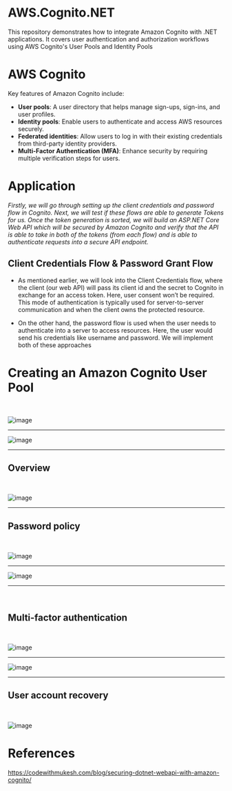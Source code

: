 # AWS.Cognito.NET
This repository demonstrates how to integrate Amazon Cognito with .NET applications. It covers user authentication and authorization workflows using AWS Cognito's User Pools and Identity Pools

# AWS Cognito
Key features of Amazon Cognito include:

- **User pools**: A user directory that helps manage sign-ups, sign-ins, and user profiles.
- **Identity pools**: Enable users to authenticate and access AWS resources securely.
- **Federated identities**: Allow users to log in with their existing credentials from third-party identity providers.
- **Multi-Factor Authentication (MFA)**: Enhance security by requiring multiple verification steps for users.

# Application
_Firstly, we will go through setting up the client credentials and password flow in Cognito. Next, we will test if these flows are able to generate Tokens for us. Once the token generation is sorted, we will build an ASP.NET Core Web API which will be secured by Amazon Cognito and verify that the API is able to take in both of the tokens (from each flow) and is able to authenticate requests into a secure API endpoint._

## Client Credentials Flow & Password Grant Flow
- As mentioned earlier, we will look into the Client Credentials flow, where the client (our web API) will pass its client id and the secret to Cognito in exchange for an access token. Here, user consent won’t be required. This mode of authentication is typically used for server-to-server communication and when the client owns the protected resource.

- On the other hand, the password flow is used when the user needs to authenticate into a server to access resources. Here, the user would send his credentials like username and password.
We will implement both of these approaches

# Creating an Amazon Cognito User Pool

</br>

![image](https://github.com/user-attachments/assets/9d8a3fa7-6204-4cf2-ae41-53b6654d332d)


----


![image](https://github.com/user-attachments/assets/4ccaebcd-de9b-497e-b1a3-5d6699c8c7af)


-----

## Overview

</br>

![image](https://github.com/user-attachments/assets/d5c3ac69-cb7e-420c-a828-9b5f1789a39b)

-----


## Password policy 

</br>

![image](https://github.com/user-attachments/assets/557c454d-1cb4-43c2-8bf2-56b216a82f74)

-----

![image](https://github.com/user-attachments/assets/2664a543-76d0-48da-a32c-a924a09b8240)


----


</br>

## Multi-factor authentication 

</br>

![image](https://github.com/user-attachments/assets/f0768eac-1cb3-4883-8c61-eb492f247a8d)

----

![image](https://github.com/user-attachments/assets/cdb1c0dd-ed55-4e79-8fd4-e0f0d78762e4)


--------

## User account recovery

</br>

![image](https://github.com/user-attachments/assets/41ce3dce-6c14-434e-a0b2-f4dfaa21495e)




# References

https://codewithmukesh.com/blog/securing-dotnet-webapi-with-amazon-cognito/
